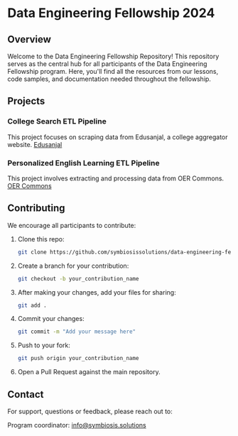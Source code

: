 # Data Engineering Fellowship 2024

## Overview

Welcome to the Data Engineering Fellowship Repository! This repository serves as the central hub for all participants of the Data Engineering Fellowship program. Here, you'll find all the resources from our lessons, code samples, and documentation needed throughout the fellowship.

## Projects

### College Search ETL Pipeline
This project focuses on scraping data from Edusanjal, a college aggregator website.
[Edusanjal](edusanjal/EDUSANJAL.md)

### Personalized English Learning ETL Pipeline
This project involves extracting and processing data from OER Commons.
[OER Commons](oercommons/OERCOMMONS.md)


## Contributing
We encourage all participants to contribute:

1. Clone this repo:
    ```bash
    git clone https://github.com/symbiosissolutions/data-engineering-fellowship.git
    ```

2. Create a branch for your contribution:
    ```bash
    git checkout -b your_contribution_name

3. After making your changes, add your files for sharing:
    ```bash
    git add .
    ```

4. Commit your changes:
    ```bash
    git commit -m "Add your message here"
    ```

5. Push to your fork:
    ```bash
    git push origin your_contribution_name
    ```

6. Open a Pull Request against the main repository.


## Contact
For support, questions or feedback, please reach out to:

Program coordinator: [info@symbiosis.solutions](mailto:info@symbiosis.solutions)
